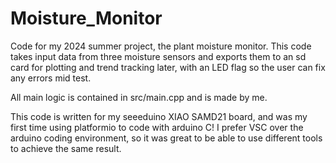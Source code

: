 # Moisture_Monitor
Code for my 2024 summer project, the plant moisture monitor. This code takes input data from three moisture sensors and exports them to an sd card for plotting and trend tracking later, with an LED flag so the user can fix any errors mid test.

All main logic is contained in src/main.cpp and is made by me. 

This code is written for my seeeduino XIAO SAMD21 board, and was my first time using platformio to code with arduino C! I prefer VSC over the arduino coding environment, so it was great to be able to use different tools to achieve the same result.
